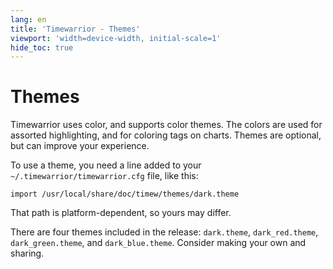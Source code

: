 ```yaml
---
lang: en
title: 'Timewarrior - Themes'
viewport: 'width=device-width, initial-scale=1'
hide_toc: true
---
```


# Themes

Timewarrior uses color, and supports color themes.
The colors are used for assorted highlighting, and for coloring tags on charts.
Themes are optional, but can improve your experience.

To use a theme, you need a line added to your `~/.timewarrior/timewarrior.cfg` file, like this:

    import /usr/local/share/doc/timew/themes/dark.theme

That path is platform-dependent, so yours may differ.

There are four themes included in the release: `dark.theme`, `dark_red.theme`, `dark_green.theme`, and `dark_blue.theme`.
Consider making your own and sharing.
